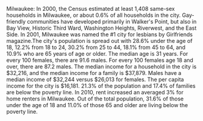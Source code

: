 Milwaukee: In 2000, the Census estimated at least 1,408 same-sex households in Milwaukee, or about 0.6% of all households in the city. Gay-friendly communities have developed primarily in Walker's Point, but also in Bay View, Historic Third Ward, Washington Heights, Riverwest, and the East Side. In 2001, Milwaukee was named the #1 city for lesbians by Girlfriends magazine.The city's population is spread out with 28.6% under the age of 18, 12.2% from 18 to 24, 30.2% from 25 to 44, 18.1% from 45 to 64, and 10.9% who are 65 years of age or older. The median age is 31 years. For every 100 females, there are 91.6 males. For every 100 females age 18 and over, there are 87.2 males. The median income for a household in the city is $32,216, and the median income for a family is $37,879. Males have a median income of $32,244 versus $26,013 for females. The per capita income for the city is $16,181. 21.3% of the population and 17.4% of families are below the poverty line. In 2010, rent increased an averaged 3% for home renters in Milwaukee. Out of the total population, 31.6% of those under the age of 18 and 11.0% of those 65 and older are living below the poverty line.
